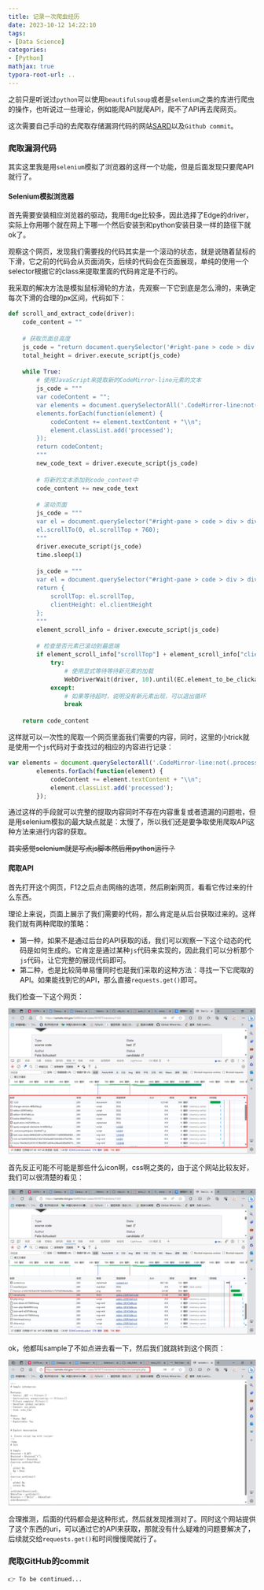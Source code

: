 ```yaml
---
title: 记录一次爬虫经历
date: 2023-10-12 14:22:10
tags: 
- [Data Science]
categories: 
- [Python]
mathjax: true
typora-root-url: ..
---
```


之前只是听说过`python`可以使用`beautifulsoup`或者是`selenium`之类的库进行爬虫的操作，也听说过一些理论，例如能爬API就爬API，爬不了API再去爬网页。

这次需要自己手动的去爬取存储漏洞代码的网站[SARD](https://samate.nist.gov/SARD/test-cases)以及`Github commit`。

### 爬取漏洞代码

其实这里我是用`selenium`模拟了浏览器的这样一个功能，但是后面发现只要爬API就行了。

#### Selenium模拟浏览器

首先需要安装相应浏览器的驱动，我用Edge比较多，因此选择了Edge的driver，实际上你用哪个就在网上下哪一个然后安装到和python安装目录一样的路径下就ok了。

观察这个网页，发现我们需要找的代码其实是一个滚动的状态，就是说随着鼠标的下滑，它之前的代码会从页面消失，后续的代码会在页面展现，单纯的使用一个selector根据它的class来提取里面的代码肯定是不行的。

<!--more-->

我采取的解决方法是模拟鼠标滑轮的方法，先观察一下它到底是怎么滑的，来确定每次下滑的合理的px区间，代码如下：

```python
def scroll_and_extract_code(driver):
    code_content = ""
    
    # 获取页面总高度
    js_code = "return document.querySelector('#right-pane > code > div > div.CodeMirror-vscrollbar').scrollHeight;"
    total_height = driver.execute_script(js_code)

    while True:
        # 使用JavaScript来提取新的CodeMirror-line元素的文本
        js_code = """
        var codeContent = "";
        var elements = document.querySelectorAll('.CodeMirror-line:not(.processed)');
        elements.forEach(function(element) {
            codeContent += element.textContent + "\\n";
            element.classList.add('processed');
        });
        return codeContent;
        """
        new_code_text = driver.execute_script(js_code)
        
        # 将新的文本添加到code_content中
        code_content += new_code_text
        
        # 滚动页面
        js_code = """
        var el = document.querySelector("#right-pane > code > div > div.CodeMirror-vscrollbar");
        el.scrollTo(0, el.scrollTop + 760);
        """
        driver.execute_script(js_code)
        time.sleep(1) 

        js_code = """
        var el = document.querySelector("#right-pane > code > div > div.CodeMirror-vscrollbar");
        return {
            scrollTop: el.scrollTop,
            clientHeight: el.clientHeight
        };
        """
        element_scroll_info = driver.execute_script(js_code)

        # 检查是否元素已滚动到最底端
        if element_scroll_info["scrollTop"] + element_scroll_info["clientHeight"] >= total_height:
            try:
                # 使用显式等待等待新元素的加载
                WebDriverWait(driver, 10).until(EC.element_to_be_clickable((By.CSS_SELECTOR, '.CodeMirror-line:not(.processed)')))
            except:
                # 如果等待超时，说明没有新元素出现，可以退出循环
                break
    
    return code_content
```

这样就可以一次性的爬取一个网页里面我们需要的内容，同时，这里的小trick就是使用一个`js`代码对于查找过的相应的内容进行记录：

```javascript
var elements = document.querySelectorAll('.CodeMirror-line:not(.processed)');
        elements.forEach(function(element) {
            codeContent += element.textContent + "\\n";
            element.classList.add('processed');
        });
```

通过这样的手段就可以完整的提取内容同时不存在内容重复或者遗漏的问题啦，但是用selenium模拟的最大缺点就是：太慢了，所以我们还是要争取使用爬取API这种方法来进行内容的获取。

~~其实感觉selenium就是写点js脚本然后用python运行？~~

#### 爬取API

首先打开这个网页，F12之后点击网络的选项，然后刷新网页，看看它传过来的什么东西。

理论上来说，页面上展示了我们需要的代码，那么肯定是从后台获取过来的。这样我们就有两种爬取的策略：

- 第一种，如果不是通过后台的API获取的话，我们可以观察一下这个动态的代码是如何生成的。它肯定是通过某种`js`代码来实现的，因此我们可以分析那个`js`代码，让它完整的展现代码即可。
- 第二种，也是比较简单易懂同时也是我们采取的这种方法：寻找一下它爬取的API。如果能找到它的API，那么直接`requests.get()`即可。

我们检查一下这个网页：

![image-20231012215154521](/pic/1.png)

首先反正可能不可能是那些什么icon啊，css啊之类的，由于这个网站比较友好，我们可以很清楚的看见：

![image-20231012215320882](/pic/2.png)

ok，他都叫sample了不如点进去看一下，然后我们就跳转到这个网页：

![image-20231012215320882](/pic/3.png)

合理推测，后面的代码都会是这种形式，然后就发现推测对了。同时这个网站提供了这个东西的uri，可以通过它的API来获取，那就没有什么疑难的问题要解决了，后续就交给`requests.get()`和时间慢慢爬就行了。

### 爬取GitHub的commit

```
👉 To be continued...
```
